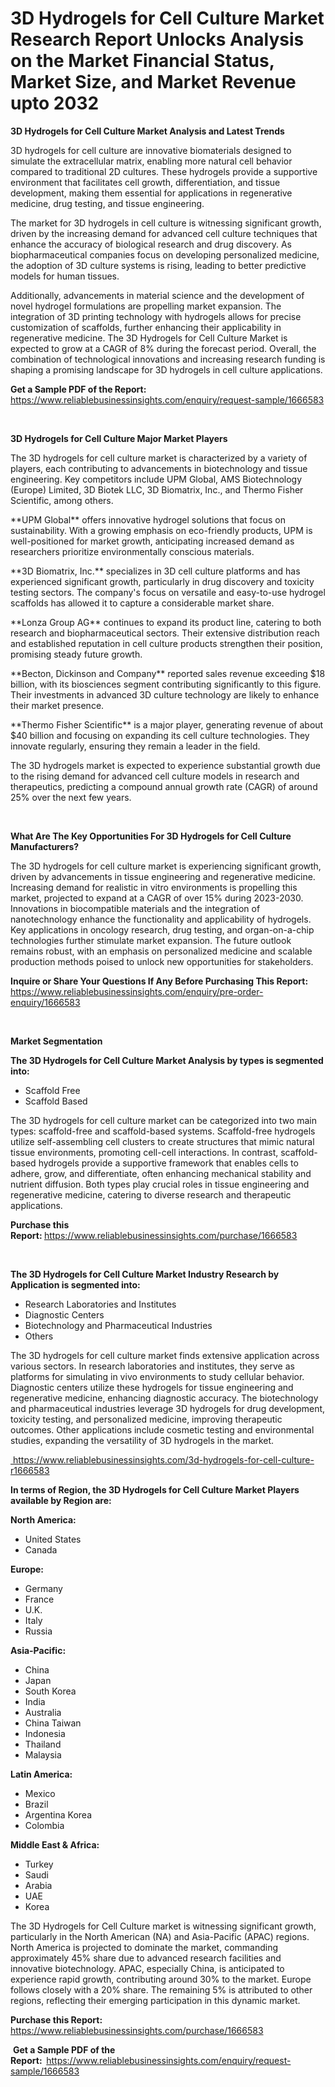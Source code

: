 <p><h1>3D Hydrogels for Cell Culture Market Research Report Unlocks Analysis on the Market Financial Status, Market Size, and Market Revenue upto 2032</h1></p><p><strong>3D Hydrogels for Cell Culture Market Analysis and Latest Trends</strong></p>
<p><p>3D hydrogels for cell culture are innovative biomaterials designed to simulate the extracellular matrix, enabling more natural cell behavior compared to traditional 2D cultures. These hydrogels provide a supportive environment that facilitates cell growth, differentiation, and tissue development, making them essential for applications in regenerative medicine, drug testing, and tissue engineering.</p><p>The market for 3D hydrogels in cell culture is witnessing significant growth, driven by the increasing demand for advanced cell culture techniques that enhance the accuracy of biological research and drug discovery. As biopharmaceutical companies focus on developing personalized medicine, the adoption of 3D culture systems is rising, leading to better predictive models for human tissues.</p><p>Additionally, advancements in material science and the development of novel hydrogel formulations are propelling market expansion. The integration of 3D printing technology with hydrogels allows for precise customization of scaffolds, further enhancing their applicability in regenerative medicine. The 3D Hydrogels for Cell Culture Market is expected to grow at a CAGR of 8% during the forecast period. Overall, the combination of technological innovations and increasing research funding is shaping a promising landscape for 3D hydrogels in cell culture applications.</p></p>
<p><strong>Get a Sample PDF of the Report:&nbsp;</strong> <a href="https://www.reliablebusinessinsights.com/enquiry/request-sample/1666583?utm_campaign=2782&utm_medium=2&utm_source=Github&utm_content=ia&utm_term=18042025&utm_id=3d-hydrogels-for-cell-culture">https://www.reliablebusinessinsights.com/enquiry/request-sample/1666583</a></p>
<p>&nbsp;</p>
<p><strong>3D Hydrogels for Cell Culture Major Market Players</strong></p>
<p><p>The 3D hydrogels for cell culture market is characterized by a variety of players, each contributing to advancements in biotechnology and tissue engineering. Key competitors include UPM Global, AMS Biotechnology (Europe) Limited, 3D Biotek LLC, 3D Biomatrix, Inc., and Thermo Fisher Scientific, among others.</p><p>**UPM Global** offers innovative hydrogel solutions that focus on sustainability. With a growing emphasis on eco-friendly products, UPM is well-positioned for market growth, anticipating increased demand as researchers prioritize environmentally conscious materials.</p><p>**3D Biomatrix, Inc.** specializes in 3D cell culture platforms and has experienced significant growth, particularly in drug discovery and toxicity testing sectors. The company's focus on versatile and easy-to-use hydrogel scaffolds has allowed it to capture a considerable market share. </p><p>**Lonza Group AG** continues to expand its product line, catering to both research and biopharmaceutical sectors. Their extensive distribution reach and established reputation in cell culture products strengthen their position, promising steady future growth.</p><p>**Becton, Dickinson and Company** reported sales revenue exceeding $18 billion, with its biosciences segment contributing significantly to this figure. Their investments in advanced 3D culture technology are likely to enhance their market presence.</p><p>**Thermo Fisher Scientific** is a major player, generating revenue of about $40 billion and focusing on expanding its cell culture technologies. They innovate regularly, ensuring they remain a leader in the field.</p><p>The 3D hydrogels market is expected to experience substantial growth due to the rising demand for advanced cell culture models in research and therapeutics, predicting a compound annual growth rate (CAGR) of around 25% over the next few years.</p></p>
<p>&nbsp;</p>
<p><strong>What Are The Key Opportunities For 3D Hydrogels for Cell Culture Manufacturers?</strong></p>
<p><p>The 3D hydrogels for cell culture market is experiencing significant growth, driven by advancements in tissue engineering and regenerative medicine. Increasing demand for realistic in vitro environments is propelling this market, projected to expand at a CAGR of over 15% during 2023-2030. Innovations in biocompatible materials and the integration of nanotechnology enhance the functionality and applicability of hydrogels. Key applications in oncology research, drug testing, and organ-on-a-chip technologies further stimulate market expansion. The future outlook remains robust, with an emphasis on personalized medicine and scalable production methods poised to unlock new opportunities for stakeholders.</p></p>
<p><strong>Inquire or Share Your Questions If Any Before Purchasing This Report:</strong> <a href="https://www.reliablebusinessinsights.com/enquiry/pre-order-enquiry/1666583?utm_campaign=2782&utm_medium=2&utm_source=Github&utm_content=ia&utm_term=18042025&utm_id=3d-hydrogels-for-cell-culture">https://www.reliablebusinessinsights.com/enquiry/pre-order-enquiry/1666583</a></p>
<p>&nbsp;</p>
<p><strong>Market Segmentation</strong></p>
<p><strong>The 3D Hydrogels for Cell Culture Market Analysis by types is segmented into:</strong></p>
<p><ul><li>Scaffold Free</li><li>Scaffold Based</li></ul></p>
<p><p>The 3D hydrogels for cell culture market can be categorized into two main types: scaffold-free and scaffold-based systems. Scaffold-free hydrogels utilize self-assembling cell clusters to create structures that mimic natural tissue environments, promoting cell-cell interactions. In contrast, scaffold-based hydrogels provide a supportive framework that enables cells to adhere, grow, and differentiate, often enhancing mechanical stability and nutrient diffusion. Both types play crucial roles in tissue engineering and regenerative medicine, catering to diverse research and therapeutic applications.</p></p>
<p><strong>Purchase this Report:&nbsp;</strong><a href="https://www.reliablebusinessinsights.com/purchase/1666583?utm_campaign=2782&utm_medium=2&utm_source=Github&utm_content=ia&utm_term=18042025&utm_id=3d-hydrogels-for-cell-culture">https://www.reliablebusinessinsights.com/purchase/1666583</a></p>
<p>&nbsp;</p>
<p><strong>The 3D Hydrogels for Cell Culture Market Industry Research by Application is segmented into:</strong></p>
<p><ul><li>Research Laboratories and Institutes</li><li>Diagnostic Centers</li><li>Biotechnology and Pharmaceutical Industries</li><li>Others</li></ul></p>
<p><p>The 3D hydrogels for cell culture market finds extensive application across various sectors. In research laboratories and institutes, they serve as platforms for simulating in vivo environments to study cellular behavior. Diagnostic centers utilize these hydrogels for tissue engineering and regenerative medicine, enhancing diagnostic accuracy. The biotechnology and pharmaceutical industries leverage 3D hydrogels for drug development, toxicity testing, and personalized medicine, improving therapeutic outcomes. Other applications include cosmetic testing and environmental studies, expanding the versatility of 3D hydrogels in the market.</p></p>
<p><a href="https://www.reliablebusinessinsights.com/3d-hydrogels-for-cell-culture-r1666583?utm_campaign=2782&utm_medium=2&utm_source=Github&utm_content=ia&utm_term=18042025&utm_id=3d-hydrogels-for-cell-culture">&nbsp;https://www.reliablebusinessinsights.com/3d-hydrogels-for-cell-culture-r1666583</a></p>
<p><strong>In terms of Region, the 3D Hydrogels for Cell Culture Market Players available by Region are:</strong></p>
<p>
    <p> <strong> North America: </strong>
        <ul>
            <li>United States</li>
            <li>Canada</li>
        </ul>
        </p> 
    <p> <strong> Europe: </strong>
        <ul>
            <li>Germany</li>
            <li>France</li>
            <li>U.K.</li>
            <li>Italy</li>
            <li>Russia</li>
        </ul>
        </p> 
    <p> <strong> Asia-Pacific: </strong>
        <ul>
            <li>China</li>
            <li>Japan</li>
            <li>South Korea</li>
            <li>India</li>
            <li>Australia</li>
            <li>China Taiwan</li>
            <li>Indonesia</li>
            <li>Thailand</li>
            <li>Malaysia</li>
        </ul>
        </p> 
    <p> <strong> Latin America: </strong>
        <ul>
            <li>Mexico</li>
            <li>Brazil</li>
            <li>Argentina Korea</li>
            <li>Colombia</li>
        </ul>
        </p> 
    <p> <strong> Middle East & Africa: </strong>
        <ul>
            <li>Turkey</li>
            <li>Saudi</li>
            <li>Arabia</li>
            <li>UAE</li>
            <li>Korea</li>
        </ul>
    </p>
    </p>
<p><p>The 3D Hydrogels for Cell Culture market is witnessing significant growth, particularly in the North American (NA) and Asia-Pacific (APAC) regions. North America is projected to dominate the market, commanding approximately 45% share due to advanced research facilities and innovative biotechnology. APAC, especially China, is anticipated to experience rapid growth, contributing around 30% to the market. Europe follows closely with a 20% share. The remaining 5% is attributed to other regions, reflecting their emerging participation in this dynamic market.</p></p>
<p><strong>Purchase this Report: </strong><a href="https://www.reliablebusinessinsights.com/purchase/1666583?utm_campaign=2782&utm_medium=2&utm_source=Github&utm_content=ia&utm_term=18042025&utm_id=3d-hydrogels-for-cell-culture">https://www.reliablebusinessinsights.com/purchase/1666583</a></p>
<p>&nbsp;<strong>Get a Sample PDF of the Report:&nbsp;&nbsp;</strong><a href="https://www.reliablebusinessinsights.com/enquiry/request-sample/1666583?utm_campaign=2782&utm_medium=2&utm_source=Github&utm_content=ia&utm_term=18042025&utm_id=3d-hydrogels-for-cell-culture">https://www.reliablebusinessinsights.com/enquiry/request-sample/1666583</a></p>
<p><strong></strong></p>
<p><p></p><p></p><p></p></p>